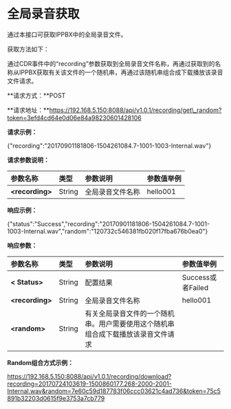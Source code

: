 # 全局录音获取

通过本接口可获取IPPBX中的全局录音文件。

获取方法如下：

通过CDR事件中的“recording”参数获取到全局录音文件名称，再通过获取到的名称从IPPBX获取有关该文件的一个随机串，再通过该随机串组合成下载播放该录音文件请求。

**请求方式：**POST

**请求地址：**https://192.168.5.150:8088/api/v1.0.1/recording/get\_random?token=3efd4cd64e0d06e84a98230601428106

**请求示例：**

{"recording":"20170901181806-1504261084.7-1001-1003-Internal.wav"}

**请求参数说明：**

| **参数名称** | **类型** | **参数说明** | **参数值举例** |
| :--- | :--- | :--- | :--- |
| **&lt;recording&gt;** | String | 全局录音文件名称 | hello001 |

**响应示例：**

{"status":"Success","recording":"20170901181806-1504261084.7-1001-1003-Internal.wav","random":"120732c546381fb020f17fba676b0ea0"}

**响应参数：**

| **参数名称** | **类型** | **参数说明** | **参数值举例** |
| :--- | :--- | :--- | :--- |
| **&lt; Status&gt;** | String | 配置结果 | Success或者Failed |
| **&lt;recording&gt;** | String | 全局录音文件名称 | hello001 |
| **&lt;random&gt;** | String | 有关全局录音文件的一个随机串。用户需要使用这个随机串组合成下载播放该录音文件请求 |  |

**Random组合方式示例：**

https://192.168.5.150:8088/api/v1.0.1/recording/download?recording=20170724103619-1500860177.268-2000-2001-Internal.wav&random=7e60c59d187783f06ccc03621c4ad736&token=75c5891b32203d0615f9e3753a7cb779



